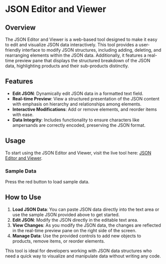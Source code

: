 # JSON Editor and Viewer

## Overview
The JSON Editor and Viewer is a web-based tool designed to make it easy to edit and visualize JSON data interactively. This tool provides a user-friendly interface to modify JSON structures, including adding, deleting, and rearranging elements within the JSON data. Additionally, it features a real-time preview pane that displays the structured breakdown of the JSON data, highlighting products and their sub-products distinctly.

## Features
- **Edit JSON**: Dynamically edit JSON data in a formatted text field.
- **Real-time Preview**: View a structured presentation of the JSON content with emphasis on hierarchy and relationships among elements.
- **Interactive Modifications**: Add or remove elements, and reorder items with ease.
- **Data Integrity**: Includes functionality to ensure characters like ampersands are correctly encoded, preserving the JSON format.

## Usage
To start using the JSON Editor and Viewer, visit the live tool here: [JSON Editor and Viewer](https://berodtm.github.io/work-projects/json-viewer/).

### Sample Data
Press the red button to load sample data. 

## How to Use
1. **Load JSON Data**: You can paste JSON data directly into the text area or use the sample JSON provided above to get started.
2. **Edit JSON**: Modify the JSON directly in the editable text area.
3. **View Changes**: As you modify the JSON data, the changes are reflected in the real-time preview pane on the right side of the screen.
4. **Manage Data**: Use the provided controls to add new objects to products, remove items, or reorder elements.

This tool is ideal for developers working with JSON data structures who need a quick way to visualize and manipulate data without writing any code.

